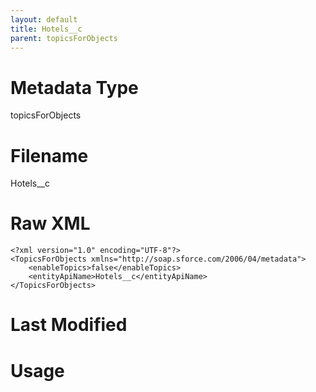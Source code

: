 ```yaml
---
layout: default
title: Hotels__c
parent: topicsForObjects
---
```

# Metadata Type
topicsForObjects


# Filename 
Hotels__c


# Raw XML
```
<?xml version="1.0" encoding="UTF-8"?>
<TopicsForObjects xmlns="http://soap.sforce.com/2006/04/metadata">
    <enableTopics>false</enableTopics>
    <entityApiName>Hotels__c</entityApiName>
</TopicsForObjects>
```


# Last Modified


# Usage
